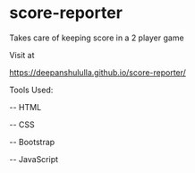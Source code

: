 
# score-reporter

Takes care of keeping score in a 2 player game

Visit at

https://deepanshululla.github.io/score-reporter/

Tools Used:

-- HTML

-- CSS

-- Bootstrap

-- JavaScript


